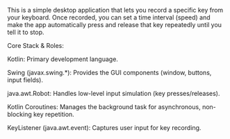 This is a simple desktop application that lets you record a specific key from your keyboard. Once recorded, you can set a time interval 
(speed) and make the app automatically press and release that key repeatedly until you tell it to stop.



Core Stack & Roles:

Kotlin: Primary development language.

Swing (javax.swing.*): Provides the GUI components (window, buttons, input fields).

java.awt.Robot: Handles low-level input simulation (key presses/releases).

Kotlin Coroutines: Manages the background task for asynchronous, non-blocking key repetition.

KeyListener (java.awt.event): Captures user input for key recording.
